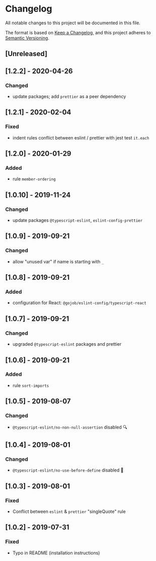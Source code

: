 # Changelog

All notable changes to this project will be documented in this file.

The format is based on [Keep a Changelog](https://keepachangelog.com/en/1.0.0/),
and this project adheres to [Semantic Versioning](https://semver.org/spec/v2.0.0.html).

## [Unreleased]

## [1.2.2] - 2020-04-26

### Changed

- update packages; add `prettier` as a peer dependency

## [1.2.1] - 2020-02-04

### Fixed

- indent rules conflict between eslint / prettier with jest test `it.each`

## [1.2.0] - 2020-01-29

### Added

- rule `member-ordering`

## [1.0.10] - 2019-11-24

### Changed

- update packages `@typescript-eslint`, `eslint-config-prettier`

## [1.0.9] - 2019-09-21

### Changed

- allow "unused var" if name is starting with `_`

## [1.0.8] - 2019-09-21

### Added

- configuration for React: `@gojob/eslint-config/typescript-react`

## [1.0.7] - 2019-09-21

### Changed

- upgraded `@typescript-eslint` packages and prettier

## [1.0.6] - 2019-09-21

### Added

- rule `sort-imports`

## [1.0.5] - 2019-08-07

### Changed

- `@typescript-eslint/no-non-null-assertion` disabled 🔍

## [1.0.4] - 2019-08-01

### Changed

- `@typescript-eslint/no-use-before-define` disabled 🤸

## [1.0.3] - 2019-08-01

### Fixed

- Conflict between `eslint` & `prettier` "singleQuote" rule

## [1.0.2] - 2019-07-31

### Fixed

- Typo in README (installation instructions)
